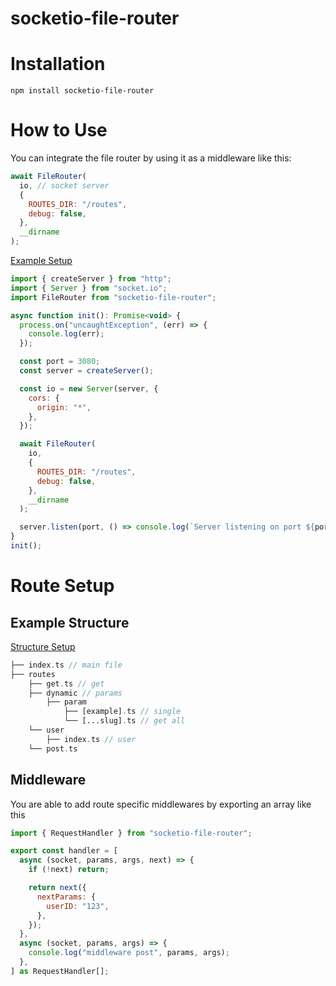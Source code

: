 # **socketio-file-router**

# **Installation**

```
npm install socketio-file-router
```

# **How to Use**

You can integrate the file router by using it as a middleware like this:

```js
await FileRouter(
  io, // socket server
  {
    ROUTES_DIR: "/routes",
    debug: false,
  },
  __dirname
);
```

[Example Setup](https://github.com/IsaacJuracich/socketio-file-router/tree/main/example)

```js
import { createServer } from "http";
import { Server } from "socket.io";
import FileRouter from "socketio-file-router";

async function init(): Promise<void> {
  process.on("uncaughtException", (err) => {
    console.log(err);
  });

  const port = 3080;
  const server = createServer();

  const io = new Server(server, {
    cors: {
      origin: "*",
    },
  });

  await FileRouter(
    io,
    {
      ROUTES_DIR: "/routes",
      debug: false,
    },
    __dirname
  );

  server.listen(port, () => console.log(`Server listening on port ${port}`));
}
init();
```

# **Route Setup**

## **Example Structure**

[Structure Setup](https://github.com/IsaacJuracich/socketio-file-router/tree/main/example/src/routes)

```php
├── index.ts // main file
├── routes
    ├── get.ts // get
    ├── dynamic // params
        ├── param
            ├── [example].ts // single
            └── [...slug].ts // get all
    └── user
        ├── index.ts // user
    └── post.ts
```

## **Middleware**

You are able to add route specific middlewares by exporting an array like this

```js
import { RequestHandler } from "socketio-file-router";

export const handler = [
  async (socket, params, args, next) => {
    if (!next) return;

    return next({
      nextParams: {
        userID: "123",
      },
    });
  },
  async (socket, params, args) => {
    console.log("middleware post", params, args);
  },
] as RequestHandler[];
```
